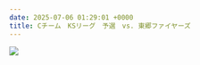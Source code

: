 ```yaml
---
date: 2025-07-06 01:29:01 +0000
title: Cチーム　KSリーグ　予選　vs. 東郷ファイヤーズ
---
```

![](/img/line_album_202575vs三谷ヤンキース_250709_1.jpg)